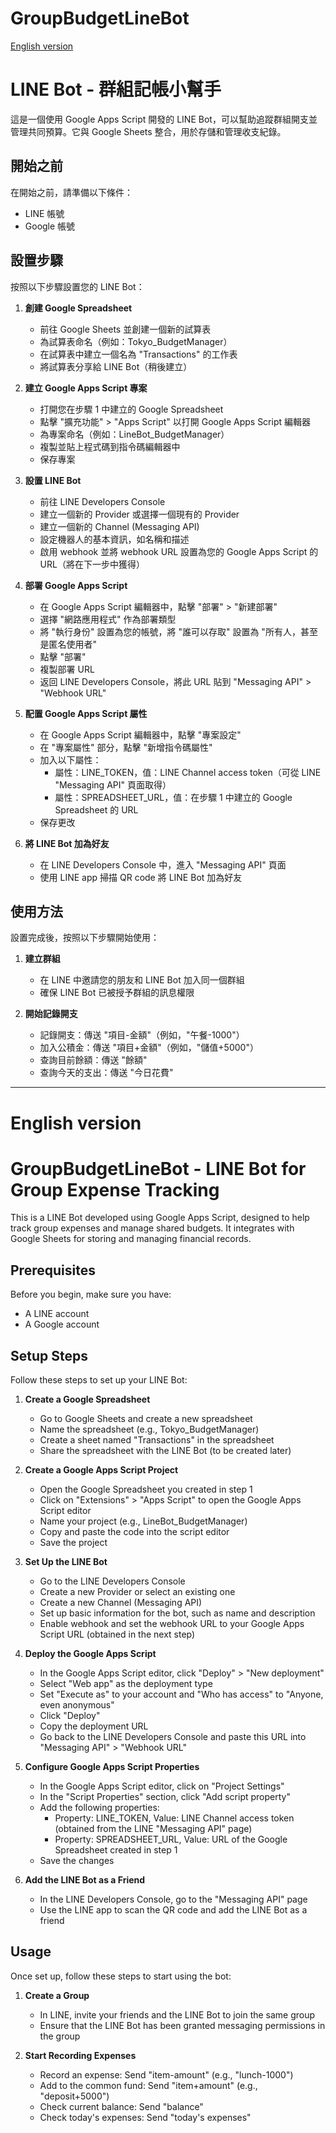 # GroupBudgetLineBot

[English version](#english-version)

# LINE Bot - 群組記帳小幫手

這是一個使用 Google Apps Script 開發的 LINE Bot，可以幫助追蹤群組開支並管理共同預算。它與 Google Sheets 整合，用於存儲和管理收支紀錄。

## 開始之前

在開始之前，請準備以下條件：
- LINE 帳號
- Google 帳號

## 設置步驟

按照以下步驟設置您的 LINE Bot：

1. **創建 Google Spreadsheet**
   - 前往 Google Sheets 並創建一個新的試算表
   - 為試算表命名（例如：Tokyo_BudgetManager）
   - 在試算表中建立一個名為 "Transactions" 的工作表
   - 將試算表分享給 LINE Bot（稍後建立）

2. **建立 Google Apps Script 專案**
   - 打開您在步驟 1 中建立的 Google Spreadsheet
   - 點擊 "擴充功能" > "Apps Script" 以打開 Google Apps Script 編輯器
   - 為專案命名（例如：LineBot_BudgetManager）
   - 複製並貼上程式碼到指令碼編輯器中
   - 保存專案

3. **設置 LINE Bot**
   - 前往 LINE Developers Console
   - 建立一個新的 Provider 或選擇一個現有的 Provider
   - 建立一個新的 Channel (Messaging API)
   - 設定機器人的基本資訊，如名稱和描述
   - 啟用 webhook 並將 webhook URL 設置為您的 Google Apps Script 的 URL（將在下一步中獲得）

4. **部署 Google Apps Script**
   - 在 Google Apps Script 編輯器中，點擊 "部署" > "新建部署"
   - 選擇 "網路應用程式" 作為部署類型
   - 將 "執行身份" 設置為您的帳號，將 "誰可以存取" 設置為 "所有人，甚至是匿名使用者"
   - 點擊 "部署"
   - 複製部署 URL
   - 返回 LINE Developers Console，將此 URL 貼到 "Messaging API" > "Webhook URL"

5. **配置 Google Apps Script 屬性**
   - 在 Google Apps Script 編輯器中，點擊 "專案設定"
   - 在 "專案屬性" 部分，點擊 "新增指令碼屬性"
   - 加入以下屬性：
     - 屬性：LINE_TOKEN，值：LINE Channel access token（可從 LINE "Messaging API" 頁面取得）
     - 屬性：SPREADSHEET_URL，值：在步驟 1 中建立的 Google Spreadsheet 的 URL
   - 保存更改

6. **將 LINE Bot 加為好友**
   - 在 LINE Developers Console 中，進入 "Messaging API" 頁面
   - 使用 LINE app 掃描 QR code 將 LINE Bot 加為好友

## 使用方法

設置完成後，按照以下步驟開始使用：

1. **建立群組**
   - 在 LINE 中邀請您的朋友和 LINE Bot 加入同一個群組
   - 確保 LINE Bot 已被授予群組的訊息權限

2. **開始記錄開支**
   - 記錄開支：傳送 "項目-金額"（例如，"午餐-1000"）
   - 加入公積金：傳送 "項目+金額"（例如，"儲值+5000"）
   - 查詢目前餘額：傳送 "餘額"
   - 查詢今天的支出：傳送 "今日花費"

---

# English version

# GroupBudgetLineBot - LINE Bot for Group Expense Tracking

This is a LINE Bot developed using Google Apps Script, designed to help track group expenses and manage shared budgets. It integrates with Google Sheets for storing and managing financial records.

## Prerequisites

Before you begin, make sure you have:
- A LINE account
- A Google account

## Setup Steps

Follow these steps to set up your LINE Bot:

1. **Create a Google Spreadsheet**
   - Go to Google Sheets and create a new spreadsheet
   - Name the spreadsheet (e.g., Tokyo_BudgetManager)
   - Create a sheet named "Transactions" in the spreadsheet
   - Share the spreadsheet with the LINE Bot (to be created later)

2. **Create a Google Apps Script Project**
   - Open the Google Spreadsheet you created in step 1
   - Click on "Extensions" > "Apps Script" to open the Google Apps Script editor
   - Name your project (e.g., LineBot_BudgetManager)
   - Copy and paste the code into the script editor
   - Save the project

3. **Set Up the LINE Bot**
   - Go to the LINE Developers Console
   - Create a new Provider or select an existing one
   - Create a new Channel (Messaging API)
   - Set up basic information for the bot, such as name and description
   - Enable webhook and set the webhook URL to your Google Apps Script URL (obtained in the next step)

4. **Deploy the Google Apps Script**
   - In the Google Apps Script editor, click "Deploy" > "New deployment"
   - Select "Web app" as the deployment type
   - Set "Execute as" to your account and "Who has access" to "Anyone, even anonymous"
   - Click "Deploy"
   - Copy the deployment URL
   - Go back to the LINE Developers Console and paste this URL into "Messaging API" > "Webhook URL"

5. **Configure Google Apps Script Properties**
   - In the Google Apps Script editor, click on "Project Settings"
   - In the "Script Properties" section, click "Add script property"
   - Add the following properties:
     - Property: LINE_TOKEN, Value: LINE Channel access token (obtained from the LINE "Messaging API" page)
     - Property: SPREADSHEET_URL, Value: URL of the Google Spreadsheet created in step 1
   - Save the changes

6. **Add the LINE Bot as a Friend**
   - In the LINE Developers Console, go to the "Messaging API" page
   - Use the LINE app to scan the QR code and add the LINE Bot as a friend

## Usage

Once set up, follow these steps to start using the bot:

1. **Create a Group**
   - In LINE, invite your friends and the LINE Bot to join the same group
   - Ensure that the LINE Bot has been granted messaging permissions in the group

2. **Start Recording Expenses**
   - Record an expense: Send "item-amount" (e.g., "lunch-1000")
   - Add to the common fund: Send "item+amount" (e.g., "deposit+5000")
   - Check current balance: Send "balance"
   - Check today's expenses: Send "today's expenses"
